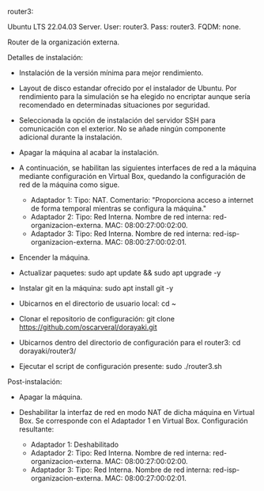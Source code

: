 router3:

Ubuntu LTS 22.04.03 Server. 
User: router3. 
Pass: router3. 
FQDM: none.

Router de la organización externa.

Detalles de instalación:

- Instalación de la versión mínima para mejor rendimiento.

- Layout de disco estandar ofrecido por el instalador de Ubuntu. Por rendimiento
	para la simulación se ha elegido no encriptar aunque sería recomendado en 
	determinadas situaciones por seguridad.

- Seleccionada la opción de instalación del servidor SSH para comunicación con 
	el exterior. No se añade ningún componente adicional durante la instalación.

- Apagar la máquina al acabar la instalación.

- A continuación, se habilitan las siguientes interfaces de red a la máquina 
	mediante configuración en Virtual Box, quedando la configuración de red de 
	la máquina como sigue.

	* Adaptador 1:
		Tipo: NAT.
		Comentario: "Proporciona acceso a internet de forma temporal mientras 
					se configura la máquina."
	* Adaptador 2:
		Tipo: Red Interna.
		Nombre de red interna: red-organizacion-externa.
		MAC: 08:00:27:00:02:00.
	* Adaptador 3:
		Tipo: Red Interna.
		Nombre de red interna: red-isp-organizacion-externa.
		MAC: 08:00:27:00:02:01.

- Encender la máquina.
- Actualizar paquetes: sudo apt update && sudo apt upgrade -y
- Instalar git en la máquina: sudo apt install git -y
- Ubicarnos en el directorio de usuario local: cd ~
- Clonar el repositorio de configuración: 
	git clone https://github.com/oscarveral/dorayaki.git
- Ubicarnos dentro del directorio de configuración para el router3: 
	cd dorayaki/router3/
- Ejecutar el script de configuración presente: sudo ./router3.sh

Post-instalación:

- Apagar la máquina.
- Deshabilitar la interfaz de red en modo NAT de dicha máquina en Virtual Box. 
	Se corresponde con el Adaptador 1 en Virtual Box. Configuración resultante:

	* Adaptador 1:
		Deshabilitado
	* Adaptador 2:
		Tipo: Red Interna.
		Nombre de red interna: red-organizacion-externa.
		MAC: 08:00:27:00:02:00.
	* Adaptador 3:
		Tipo: Red Interna.
		Nombre de red interna: red-isp-organizacion-externa.
		MAC: 08:00:27:00:02:01.